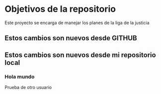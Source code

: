 # Objetivos de la repositorio

Este proyecto se encarga de manejar los planes de la liga de la justicia

## Estos cambios son nuevos desde GITHUB
## Estos cambios son nuevos desde mi repositorio local


### Hola mundo
Prueba de otro usuario